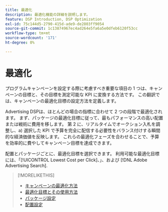 ```yaml
---
title: 最適化
description: 最適化機能の詳細を説明します。
feature: DSP Introduction, DSP Optimization
exl-id: 75c144d5-2790-415d-ade9-de2803ff9054
source-git-commit: 1c13874967ec4ad264e5fa6a5e0dfeb6120f53cc
workflow-type: tm+mt
source-wordcount: '171'
ht-degree: 0%

---
```


# 最適化

プログラムキャンペーンを設定する際に考慮すべき重要な項目の 1 つは、キャンペーンの目標と、その目標を測定可能な KPI に変換する方法です。 この翻訳では、キャンペーンの最適化目標の設定方法を定義します。

Advertising DSPは、ほとんどの場合の指標に合わせて 2 つの段階で最適化されます。 まず、パッケージの最適化目標に従って、最もパフォーマンスの高い配置または戦術に費用を移します。 第 2 に、リアルタイムでオークション入札を調整し、a) 選択した KPI で予算を完全に配信する必要性をバランス付けする瞬間的な経済価値を反映します。 これらの最適化フェーズを合わせることで、予算を効率的に費やしてキャンペーン目標を達成できます。

配置とパッケージごとに、最適化目標を選択できます。 利用可能な最適化目標には、「[!UICONTROL Lowest Cost per Click]、」、および [!DNL Adobe Advertising Search].

>[!MORELIKETHIS]
>
> * [キャンペーンの最適化方法](/help/dsp/optimization/optimization-how-dsp-optimizes-campaigns.md)
>* [最適化目標とその使用方法](/help/dsp/optimization/optimization-goals.md)
>* [パッケージ設定](/help/dsp/campaign-management/packages/package-settings.md)
>* [配置設定](/help/dsp/campaign-management/placements/placement-settings.md)

